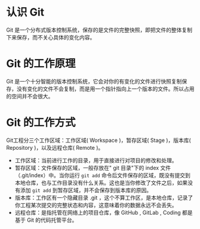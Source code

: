 # 认识 Git

Git 是一个分布式版本控制系统，保存的是文件的完整快照，即把文件的整体复制下来保存，而不关心具体的变化内容。

# Git 的工作原理

Git 是一个十分智能的版本控制系统，它会对你的有变化的文件进行快照复制保存，没有变化的文件不会复制，而是用一个指针指向上一个版本的文件。所以占用的空间并不会很大。

# Git 的工作方式

Git工程分三个工作区域：工作区域( Workspace )，暂存区域( Stage )，版本库( Repository )，以及远程仓库( Remote )。

* 工作区域：当前进行工作的目录，用于直接进行对项目的修改和处理。
* 暂存区域：文件保存的区域，一般存放在" git 目录"下的 index 文件（.git/index）中。当你运行 `git add` 命令后文件保存的区域，既没有提交到本地仓库，也与工作目录没有什么关系。这也是当你修改了文件之后，如果没有添加 `git add` 到暂存区域，并不会保存到版本库的原因。
* 版本库：工作区有一个隐藏目录 .git ，这个不算工作区，是本地仓库，记录了你工程某次提交的完整状态和内容，这意味着你的数据永远不会丢失。
* 远程仓库：是指托管在网络上的项目仓库，像 GitHub , GitLab , Coding 都是基于 Git 的代码托管平台。